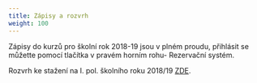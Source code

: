 ```yaml
---
title: Zápisy a rozvrh
weight: 100
---
```

Zápisy do kurzů pro školní rok 2018-19 jsou v plném proudu, přihlásit se můžette pomocí tlačítka v pravém horním rohu- Rezervační systém.

Rozvrh ke stažení na I. pol. školního roku 2018/19 [ZDE](/docs/rozvrh-18-19-vigvam.pdf).
